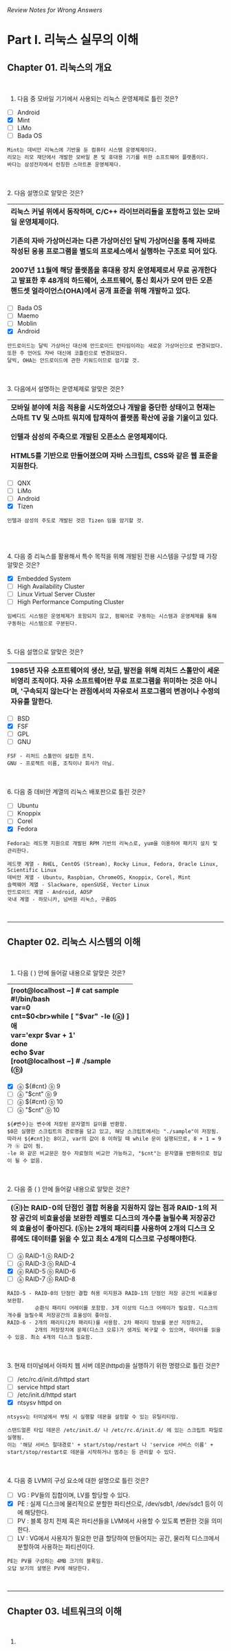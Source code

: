 *Review Notes for Wrong Answers*
# **Part I. 리눅스 실무의 이해**
## **Chapter 01. 리눅스의 개요**

<br>

1. 다음 중 모바일 기기에서 사용되는 리눅스 운영체제로 틀린 것은?
- [ ] Android
- [x] Mint
- [ ] LiMo
- [ ] Bada OS
```
Mint는 데비안 리눅스에 기반을 둔 컴퓨터 시스템 운영체제이다.
리모는 리모 재단에서 개발한 모바일 폰 및 휴대용 기기를 위한 소프트웨어 플랫폼이다.
바다는 삼성전자에서 런칭한 스마트폰 운영체제다.
```
<br><br>
2. 다음 설명으로 알맞은 것은?

|리눅스 커널 위에서 동작하며, C/C++ 라이브러리들을 포함하고 있는 모바일 운영체제이다. <br><br> 기존의 자바 가상머신과는 다른 가상머신인 달빅 가상머신을 통해 자바로 작성된 응용 프로그램을 별도의 프로세스에서 실행하는 구조로 되어 있다. <br><br> 2007년 11월에 해당 플랫폼을 휴대용 장치 운영체제로서 무료 공개한다고 발표한 후 48개의 하드웨어, 소프트웨어, 통신 회사가 모여 만든 오픈 핸드셋 얼라이언스(OHA)에서 공개 표준을 위해 개발하고 있다.|
|:---|

- [ ] Bada OS
- [ ] Maemo
- [ ] Moblin
- [x] Android
```
안드로이드는 달빅 가상머신 대신에 안드로이드 런타임이라는 새로운 가상머신으로 변경되었다. 또한 주 언어도 자바 대신에 코틀린으로 변경되었다.
달빅, OHA는 안드로이드에 관한 키워드이므로 암기할 것.
```
<br><br>
3. 다음에서 설명하는 운영체제로 알맞은 것은?

|모바일 분야에 처음 적용을 시도하였으나 개발을 중단한 상태이고 현재는 스마트 TV 및 스마트 워치에 탑재하여 플랫폼 확산에 공을 기울이고 있다. <br><br> 인텔과 삼성의 주축으로 개발된 오픈소스 운영체제이다. <br><br> HTML5를 기반으로 만들어졌으며 자바 스크립트, CSS와 같은 웹 표준을 지원한다.|
|:---|

- [ ] QNX
- [ ] LiMo
- [ ] Android
- [x] Tizen
```
인텔과 삼성의 주도로 개발된 것은 Tizen 임을 암기할 것.
```
<br><br><br>
4. 다음 중 리눅스를 활용해서 특수 목적을 위해 개발된 전용 시스템을 구성할 때 가장 알맞은 것은?
- [x] Embedded System
- [ ] High Availability Cluster
- [ ] Linux Virtual Server Cluster
- [ ] High Performance Computing Cluster
```
임베디드 시스템은 운영체제가 포함되지 않고, 펌웨어로 구동하는 시스템과 운영체제를 통해 구동하는 시스템으로 구분된다.
```
<br><br>
5. 다음 설명으로 알맞은 것은?

|1985년 자유 소프트웨어의 생산, 보급, 발전을 위해 리처드 스톨만이 세운 비영리 조직이다. 자유 소프트웨어란 무료 프로그램을 위미하는 것은 아니며, '구속되지 않는다'는 관점에서의 자유로서 프로그램의 변경이나 수정의 자유를 말한다.|
|:---|
- [ ] BSD
- [x] FSF
- [ ] GPL
- [ ] GNU
```
FSF - 리처드 스톨만이 설립한 조직.
GNU - 프로젝트 이름, 조직이나 회사가 아님.
```
<br><br>
6. 다음 중 데비안 계열의 리눅스 배포판으로 틀린 것은?
- [ ] Ubuntu
- [ ] Knoppix
- [ ] Corel
- [x] Fedora
```
Fedora는 레드햇 지원으로 개발된 RPM 기반의 리눅스로, yum을 이용하여 패키지 설치 및 관리한다.

레드햇 계열 - RHEL, CentOS (Stream), Rocky Linux, Fedora, Oracle Linux, Scientific Linux
데비안 계열 - Ubuntu, Raspbian, ChromeOS, Knoppix, Corel, Mint
슬랙웨어 계열 - Slackware, openSUSE, Vector Linux
안드로이드 계열 - Android, AOSP
국내 계열 - 하모니카, 넘버원 리눅스, 구름OS
```
<br>

- - -

## **Chapter 02. 리눅스 시스템의 이해**

<br>

1. 다음 (   ) 안에 들어갈 내용으로 알맞은 것은?

|[root@localhost ~] # cat sample<br>#!/bin/bash<br>var=0<br>cnt=$0<br>while [ "$var" -le (ⓐ) ]<br>애<br>var='expr $var + 1'<br>done<br>echo $var<br>[root@localhost ~] # ./sample<br>(ⓑ)|
|:---|
- [x] ⓐ ${#cnt}  ⓑ 9
- [ ] ⓐ "$cnt"   ⓑ 9
- [ ] ⓐ ${#cnt}  ⓑ 10
- [ ] ⓐ "$cnt"   ⓑ 10
```
${#변수}는 변수에 저장된 문자열의 길이를 반환함.
$0은 실행한 스크립트의 경로명을 담고 있고, 해당 스크립트에서는 "./sample"이 저장됨.
따라서 ${#cnt}는 8이고, var의 값이 8 이하일 때 while 문이 실행되므로, 8 + 1 = 9가 ⓑ 값이 됨.
-le 와 같은 비교문은 정수 자료형의 비교만 가능하고, "$cnt"는 문자열을 반환하므로 정답이 될 수 없음.
```
<br><br>
2. 다음 중 (   ) 안에 들어갈 내용으로 알맞은 것은?

|(ⓐ)는 RAID-0의 단점인 결합 허용을 지원하지 않는 점과 RAID-1의 저장 공간의 비효율성을 보완한 레벨로 디스크의 개수를 늘릴수록 저장공간의 효율성이 좋아진다. (ⓑ)는 2개의 패리티를 사용하여 2개의 디스크 오류에도 데이터를 읽을 수 있고 최소 4개의 디스크로 구성해야한다.|
|:--|
- [ ] ⓐ RAID-1  ⓑ RAID-2
- [ ] ⓐ RAID-3  ⓑ RAID-4
- [x] ⓐ RAID-5  ⓑ RAID-6
- [ ] ⓐ RAID-7  ⓑ RAID-8
```
RAID-5 - RAID-0의 단점인 결합 허용 미지원과 RAID-1의 단점인 저장 공간의 비효율성 보완함.
         순환식 패리티 어레이를 포함함. 3개 이상의 디스크 어레이가 필요함. 디스크의 개수를 늘릴수록 저장공간의 효율성이 좋아짐.
RAID-6 - 2개의 패리티(2차 패리티)를 사용함. 2차 패리티 정보를 분산 저장하고,
         2개의 저장장치에 문제(디스크 오류)가 생겨도 복구할 수 있으며, 데이터를 읽을 수 있음. 최소 4개의 디스크 필요함.
```
<br><br>
3. 현재 터미널에서 아파치 웹 서버 데몬(httpd)을 실행하기 위한 명령으로 틀린 것은?
- [ ] /etc/rc.d/init.d/httpd start
- [ ] service httpd start
- [ ] /etc/init.d/httpd start
- [x] ntsysv httpd on
```
ntsysv는 터미널에서 부팅 시 실행할 데몬을 설정할 수 있는 유틸리티임.

스탠드얼론 타입 데몬은 /etc/init.d/ 나 /etc/rc.d/init.d/ 에 있는 스크립트 파일로 실행됨.
이는 '해당 서비스 절대경로' + start/stop/restart 나 'service 서비스 이름' + start/stop/restart로 데몬을 시작하거나 멈추는 등 관리할 수 있다.
```
<br><br>
4. 다음 중 LVM의 구성 요소에 대한 설명으로 틀린 것은?
- [ ] VG : PV들의 집합이며, LV를 할당할 수 있다.
- [x] PE : 실제 디스크에 물리적으로 분할한 파티션으로, /dev/sdb1, /dev/sdc1 등이 이에 해당한다.
- [ ] PV : 블록 장치 전체 혹은 파티션들을 LVM에서 사용할 수 있도록 변환한 것을 의미한다.
- [ ] LV : VG에서 사용자가 필요한 만큼 할당하여 만들어지는 공간, 물리적 디스크에서 분할하여 사용하는 파티션이다.
```
PE는 PV를 구성하는 4MB 크기의 블록임.
오답 보기의 설명은 PV에 해당한다.
```
<br>

- - -

## **Chapter 03. 네트워크의 이해**

<br>

1. 
